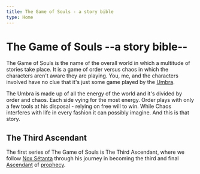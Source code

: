 ```yaml
---
title: The Game of Souls - a story bible
type: Home
---
```

# The Game of Souls --a story bible--

The Game of Souls is the name of the overall world in which a multitude of stories take place.  It is a game of order versus chaos in which the characters aren't aware they are playing.  You, me, and the characters involved have no clue that it's just some game played by the [Umbra](/lore/umbra).

The Umbra is made up of all the energy of the world and it's divided by order and chaos.  Each side vying for the most energy.  Order plays with only a few tools at his disposal - relying on free will to win.  While Chaos interferes with life in every fashion it can possibly imagine.  And this is that story.

## The Third Ascendant

The first series of The Game of Souls is The Third Ascendant, where we follow [Nox Sétanta](/characters/nox-setanta) through his journey in becoming the third and final [Ascendant](/lore/ascendant) of [prophecy](/lore/prophecy).
